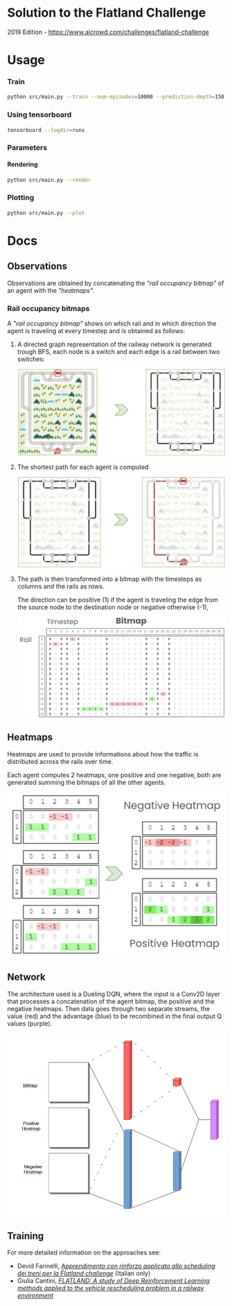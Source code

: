# Solution to the Flatland Challenge
2019 Edition - https://www.aicrowd.com/challenges/flatland-challenge

# Usage
### Train
```bash
python src/main.py --train --num-episodes=10000 --prediction-depth=150 --eps=0.9998 --checkpoint-interval=100 --buffer-size=10000
```

### Using tensorboard
```bash
tensorboard --logdir=runs
```

### Parameters
#### Rendering
```bash
python src/main.py --render
```
### Plotting
```bash
python src/main.py --plot
```

# Docs

## Observations
Observations are obtained by concatenating the _"rail occupancy bitmap"_ of an agent with the _"heatmaps"_.

### Rail occupancy bitmaps
A _"rail occupancy bitmap"_ shows on which rail and in which direction the agent is traveling at every timestep and is obtained as follows:

1. A directed graph representation of the railway network is generated trough BFS, each node is a switch and each edge is a rail between two switches:

    ![Graph representation of the railway network](docs/images/graph.png)

2. The shortest path for each agent is computed

    ![shortest path](docs/images/shortest-path.png)

3. The path is then transformed into a bitmap with the timesteps as columns and the rails as rows.

    The direction can be positive (1) if the agent is traveling the edge from the source node to the destination node or negative otherwise (-1), 

    ![shortest path](docs/images/bitmap.png)

## Heatmaps
Heatmaps are used to provide informations about how the traffic is distributed across the rails over time.

Each agent computes 2 heatmaps, one positive and one negative, both are generated summing the bitmaps of all the other agents.

![shortest path](docs/images/heatmaps.png)

## Network
The architecture used is a Dueling DQN, where the input is a Conv2D layer that processes a concatenation of the agent bitmap, 
the positive and the negative heatmaps.
Then data goes through two separate streams, the value (red) and the advantage (blue) 
to be recombined in the final output Q values (purple).

![network_architecture](docs/images/dueling_nn.png)

## Training 

For more detailed information on the approaches see:

* Devid Farinelli, [_Apprendimento con rinforzo applicato allo scheduling dei treni per la Flatland challenge_](https://amslaurea.unibo.it/20487/1/farinelli_devid_tesi.pdf) (Italian only)
* Giulia Cantini, [_FLATLAND: A study of Deep Reinforcement Learning methods applied to the vehicle rescheduling problem in a railway environment_](https://amslaurea.unibo.it/20412/1/thesis_giulia_cantini.pdf)
